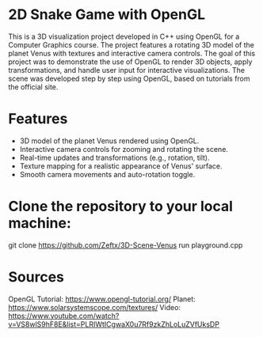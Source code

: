 # 2D Snake Game with OpenGL

This is a 3D visualization project developed in C++ using OpenGL for a Computer Graphics course. 
The project features a rotating 3D model of the planet Venus with textures and interactive camera controls. 
The goal of this project was to demonstrate the use of OpenGL to render 3D objects, apply transformations, and handle user input for interactive visualizations.
The scene was developed step by step using OpenGL, based on tutorials from the official site.

# Features

- 3D model of the planet Venus rendered using OpenGL.
- Interactive camera controls for zooming and rotating the scene.
- Real-time updates and transformations (e.g., rotation, tilt).
- Texture mapping for a realistic appearance of Venus' surface.
- Smooth camera movements and auto-rotation toggle.


# Clone the repository to your local machine:

git clone https://github.com/Zeftx/3D-Scene-Venus
run playground.cpp

# Sources

OpenGL Tutorial: https://www.opengl-tutorial.org/
Planet: https://www.solarsystemscope.com/textures/
Video: https://www.youtube.com/watch?v=VS8wlS9hF8E&list=PLRIWtICgwaX0u7Rf9zkZhLoLuZVfUksDP

